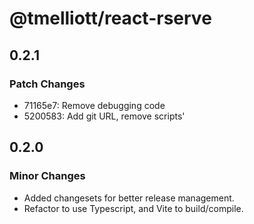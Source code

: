 # @tmelliott/react-rserve

## 0.2.1

### Patch Changes

- 71165e7: Remove debugging code
- 5200583: Add git URL, remove scripts'

## 0.2.0

### Minor Changes

- Added changesets for better release management.
- Refactor to use Typescript, and Vite to build/compile.
